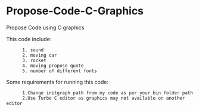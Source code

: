 # Propose-Code-C-Graphics
Propose Code using C graphics

This code include:
      
          1. sound
          2. moving car
          3. rocket
          4. moving propose quote
          5. number of different fonts  
          
          

Some requirements for running this code:
      
          1.Change initgraph path from my code as per your bin folder path
          2.Use Turbo C editor as graphics may not available on another editor
